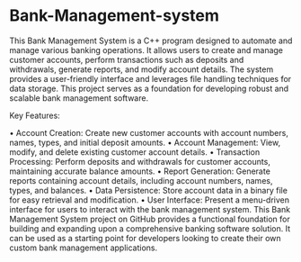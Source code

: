 # Bank-Management-system
This Bank Management System is a C++ program designed to automate and manage various banking operations. It allows users to create and manage customer accounts, perform transactions such as deposits and withdrawals, generate reports, and modify account details. The system provides a user-friendly interface and leverages file handling techniques for data storage. This project serves as a foundation for developing robust and scalable bank management software.

Key Features:

• Account Creation: Create new customer accounts with account numbers, names, types, and initial deposit amounts.
• Account Management: View, modify, and delete existing customer account details.
• Transaction Processing: Perform deposits and withdrawals for customer accounts, maintaining accurate balance amounts.
• Report Generation: Generate reports containing account details, including account numbers, names, types, and balances.
• Data Persistence: Store account data in a binary file for easy retrieval and modification.
• User Interface: Present a menu-driven interface for users to interact with the bank management system.
This Bank Management System project on GitHub provides a functional foundation for building and expanding upon a comprehensive banking software solution. It can be used as a starting point for developers looking to create their own custom bank management applications.




